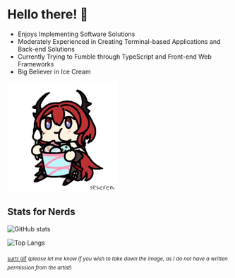# Hello there! 👋
* Enjoys Implementing Software Solutions
* Moderately Experienced in Creating Terminal-based Applications and Back-end Solutions
* Currently Trying to Fumble through TypeScript and Front-end Web Frameworks
* Big Believer in Ice Cream
<img src="https://github.com/razyoboy/razyoboy/blob/main/img/arknights-surtr.gif" width="250" height="250" />

## Stats for Nerds
![GitHub stats](https://razyoboy-github-readme-stats-814216869746.asia-southeast1.run.app/?username=razyoboy&show_icons=true&count_private=true&theme=apprentice&hide_rank=true)

![Top Langs](https://razyoboy-github-readme-stats-814216869746.asia-southeast1.run.app/top-langs/?username=razyoboy&layout=compact&hide=jupyter%20notebook,c,c%2B%2B,css,makefile,javascript,cmake,html,processing,purebasic,less&langs_count=10&hide_progress=true&theme=apprentice)

<sub>[surtr gif](https://twitter.com/seseren_kr)
(*please let me know if you wish to take down the image, as I do not have a written permission from the artist*)<sub>
